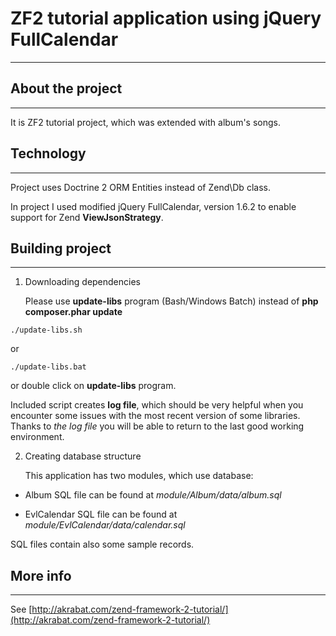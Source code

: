 # ZF2 tutorial application using jQuery FullCalendar #
--------------------------------

## About the project ##
--------------------------------
It is ZF2 tutorial project, which was extended with album's songs.


## Technology ##
--------------------------------
Project uses Doctrine 2 ORM Entities instead of Zend\Db class.

In project I used modified jQuery FullCalendar, version 1.6.2 to enable support for Zend **ViewJsonStrategy**.

## Building project ##
--------------------------------

1.  Downloading dependencies

    Please use **update-libs** program (Bash/Windows Batch) instead of **php composer.phar update**

```shell
./update-libs.sh
```

or 

```shell
./update-libs.bat
```

or double click on **update-libs** program.

Included script creates **log file**, which should be very helpful when you encounter some issues
with the most recent version of some libraries.
Thanks to *the log file* you will be able to return to the last good working environment.

2.  Creating database structure

    This application has two modules, which use database:

*   Album
    SQL file can be found at *module/Album/data/album.sql*

*   EvlCalendar
    SQL file can be found at *module/EvlCalendar/data/calendar.sql*

SQL files contain also some sample records.


## More info ##
--------------------------------
See [http://akrabat.com/zend-framework-2-tutorial/](http://akrabat.com/zend-framework-2-tutorial/)